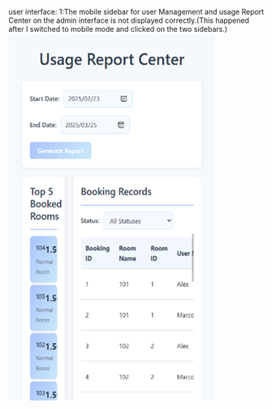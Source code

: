 user interface:
1:The mobile sidebar for user Management and usage Report Center on the admin interface is not displayed correctly.(This happened after I switched to mobile mode and clicked on the two sidebars.)
![alt text](TestImages/image.png)